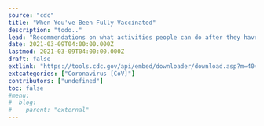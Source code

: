```yaml
---
source: "cdc"
title: "When You've Been Fully Vaccinated"
description: "todo.."
lead: "Recommendations on what activities people can do after they have been fully vaccinated, including how to gather safely with vaccinated and unvaccinated people."
date: 2021-03-09T04:00:00.000Z
lastmod: 2021-03-09T04:00:00.000Z
draft: false
extlink: "https://tools.cdc.gov/api/embed/downloader/download.asp?m=404952&c=418779"
extcategories: ["Coronavirus [CoV]"]
contributors: ["undefined"]
toc: false
#menu:
#  blog:
#    parent: "external"
---
```


